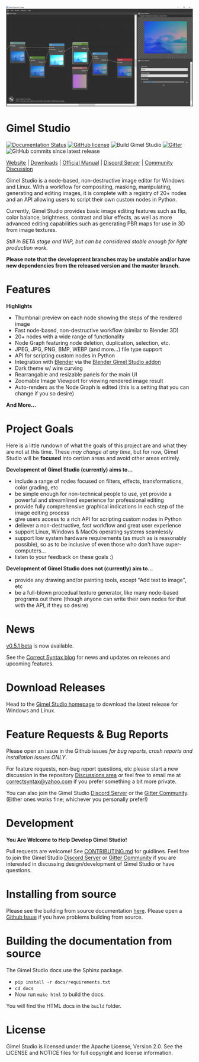 !["Gimel Studio"](/screenshots/gimel-studio-ui-03.jpg?raw=true "Gimel Studio")

Gimel Studio
============

[![Documentation Status](https://readthedocs.org/projects/gimel-studio/badge/?version=latest)](https://gimel-studio.readthedocs.io/en/latest/?badge=latest)
[![GitHub license](https://img.shields.io/github/license/Correct-Syntax/Gimel-Studio?color=light-green)](https://github.com/Correct-Syntax/Gimel-Studio/blob/master/LICENSE)
![Build Gimel Studio](https://github.com/Correct-Syntax/Gimel-Studio/workflows/Build%20Gimel%20Studio/badge.svg)
[![Gitter](https://badges.gitter.im/Gimel-Studio/community.svg)](https://gitter.im/Gimel-Studio/community?utm_source=badge&utm_medium=badge)
![GitHub commits since latest release](https://img.shields.io/github/commits-since/Correct-Syntax/Gimel-Studio/latest?style=flat)


[Website](https://correctsyntax.com/projects/gimel-studio/) | [Downloads](https://correctsyntax.com/projects/gimel-studio/#download) | [Official Manual](https://gimel-studio.readthedocs.io/en/latest/) | [Discord Server](https://discord.gg/RqwbDrVDpK) | [Community Discussion](https://github.com/Correct-Syntax/Gimel-Studio/discussions)


Gimel Studio is a node-based, non-destructive image editor for Windows and Linux. With a workflow for compositing, masking, manipulating, generating and editing images, it is complete with a registry of 20+ nodes and an API allowing users to script their own custom nodes in Python.

Currently, Gimel Studio provides basic image editing features such as flip, color balance, brightness, contrast and blur effects, as well as more advanced editing capabilities such as generating PBR maps for use in 3D from image textures.

*Still in BETA stage and WIP, but can be considered stable enough for light production work.*

**Please note that the development branches may be unstable and/or have new dependencies from the released version and the master branch.**


# Features

**Highlights**

  * Thumbnail preview on each node showing the steps of the rendered image
  * Fast node-based, non-destructive workflow (similar to Blender 3D)
  * 20+ nodes with a wide range of functionality
  * Node Graph featuring node deletion, duplication, selection, etc.
  * JPEG, JPG, PNG, BMP, WEBP (and more...) file type support
  * API for scripting custom nodes in Python
  * Integration with [Blender](https://blender.org) via the [Blender Gimel Studio addon](https://github.com/Correct-Syntax/Blender-Gimel-Studio-Addon)
  * Dark theme w/ wire curving
  * Rearrangable and resizable panels for the main UI
  * Zoomable Image Viewport for viewing rendered image result
  * Auto-renders as the Node Graph is edited (this is a setting that you can change if you so desire)

**And More...**


# Project Goals

Here is a little rundown of what the goals of this project are and what they are not at this time. These *may change at any time*, but for now, Gimel Studio will be **focused** into certian areas and avoid other areas entirely.

**Development of Gimel Studio (currently) aims to...**

* include a range of nodes focused on filters, effects, transformations, color grading, etc
* be simple enough for non-technical people to use, yet provide a powerful and streamlined experience for professional editing
* provide fully comprehensive graphical indications in each step of the image editing process
* give users access to a rich API for scripting custom nodes in Python
* deliever a non-destructive, fast workflow and great user experience
* support Linux, Windows & MacOs operating systems seamlessly
* support low system hardware requirements (as much as is reasonably possible), so as to be inclusive of even those who don't have super-computers...
* listen to your feedback on these goals :)

**Development of Gimel Studio does not (currently) aim to...**

* provide any drawing and/or painting tools, except "Add text to image", etc
* be a full-blown procedual texture generator, like many node-based programs out there (though anyone can write their own nodes for that with the API, if they so desire)


# News

[v0.5.1 beta](https://github.com/Correct-Syntax/Gimel-Studio/releases/tag/v0.5.1-beta) is now available.

See the <a href="https://correctsyntax.com/blog/">Correct Syntax blog</a> for news and updates on releases and upcoming features.


# Download Releases

Head to the <a href="https://correctsyntax.com/projects/gimel-studio/">Gimel Studio homepage</a> to download the latest release for Windows and Linux.


# Feature Requests & Bug Reports

Please open an issue in the Github issues *for bug reports, crash reports and installation issues ONLY*.

For feature requests, non-bug report questions, etc please start a new discussion in the repository [Discussions area](https://github.com/Correct-Syntax/Gimel-Studio/discussions) or feel free to email me at <correctsyntax@yahoo.com> if you prefer something a bit more private.

You can also join the Gimel Studio [Discord Server](https://discord.gg/RqwbDrVDpK) or the [Gitter Community](https://gitter.im/Gimel-Studio/general?utm_source=share-link&utm_medium=link&utm_campaign=share-link). (Either ones works fine; whichever you personally prefer!)


# Development

**You Are Welcome to Help Develop Gimel Studio!**

Pull requests are welcome! See [CONTRIBUTING.md](CONTRIBUTING.md) for guidlines. Feel  free to join the Gimel Studio [Discord Server](https://discord.gg/RqwbDrVDpK) or [Gitter Community](https://gitter.im/Gimel-Studio/community) if you are interested in discussing design/development of Gimel Studio or have questions.


# Installing from source

Please see the building from source documentation <a href="https://gimel-studio.readthedocs.io/en/latest/install.html#building-from-source">here</a>. Please open a [Github Issue](https://github.com/Correct-Syntax/Gimel-Studio/issues/new/choose) if you have problems building from source.


# Building the documentation from source

The Gimel Studio docs use the Sphinx package.

  * ``pip install -r docs/requirements.txt``
  * ``cd docs``
  * Now run ``make html`` to build the docs.

You will find the HTML docs in the ``build`` folder.


# License

Gimel Studio is licensed under the Apache License, Version 2.0. See the LICENSE and NOTICE files for full copyright and license information.
